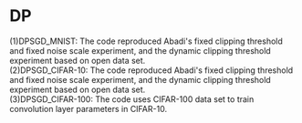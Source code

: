# DP
(1)DPSGD_MNIST: The code reproduced Abadi's fixed clipping threshold and fixed noise scale experiment, and the dynamic clipping threshold experiment based on open data set.  
(2)DPSGD_CIFAR-10: The code reproduced Abadi's fixed clipping threshold and fixed noise scale experiment, and the dynamic clipping threshold experiment based on open data set.  
(3)DPSGD_CIFAR-100: The code uses CIFAR-100 data set to train convolution layer parameters in CIFAR-10.  
